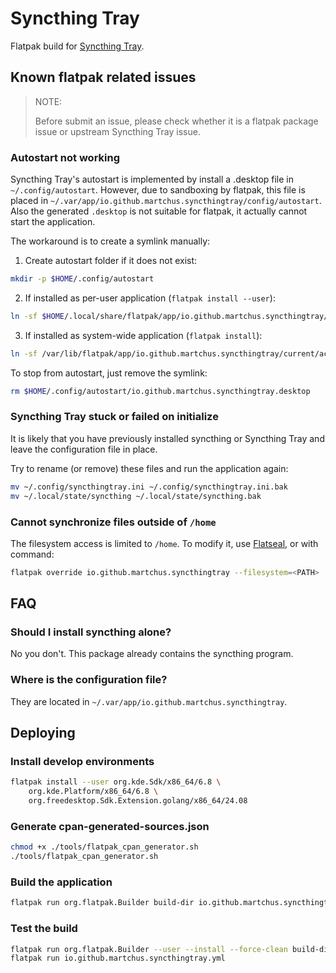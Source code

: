 # Syncthing Tray

Flatpak build for [Syncthing Tray](https://github.com/Martchus/syncthingtray).

## Known flatpak related issues

> NOTE:
>
> Before submit an issue, please check whether it is a flatpak package issue or upstream Syncthing Tray issue.

### Autostart not working

Syncthing Tray's autostart is implemented by install a .desktop file in `~/.config/autostart`. However, due to sandboxing by flatpak, this file is placed in `~/.var/app/io.github.martchus.syncthingtray/config/autostart`. Also the generated `.desktop` is not suitable for flatpak, it actually cannot start the application.

The workaround is to create a symlink manually:

1. Create autostart folder if it does not exist:

```bash
mkdir -p $HOME/.config/autostart
```

2. If installed as per-user application (`flatpak install --user`):

```bash
ln -sf $HOME/.local/share/flatpak/app/io.github.martchus.syncthingtray/current/active/export/share/applications/io.github.martchus.syncthingtray.desktop $HOME/.config/autostart/
```

3. If installed as system-wide application (`flatpak install`):

```bash
ln -sf /var/lib/flatpak/app/io.github.martchus.syncthingtray/current/active/export/share/applications/io.github.martchus.syncthingtray.desktop $HOME/.config/autostart/
```

To stop from autostart, just remove the symlink:

```bash
rm $HOME/.config/autostart/io.github.martchus.syncthingtray.desktop
```

### Syncthing Tray stuck or failed on initialize

It is likely that you have previously installed syncthing or Syncthing Tray and leave the configuration file in place.

Try to rename (or remove) these files and run the application again:

```bash
mv ~/.config/syncthingtray.ini ~/.config/syncthingtray.ini.bak
mv ~/.local/state/syncthing ~/.local/state/syncthing.bak
```

### Cannot synchronize files outside of `/home`

The filesystem access is limited to `/home`. To modify it, use [Flatseal](https://flathub.org/apps/com.github.tchx84.Flatseal), or with command:

```bash
flatpak override io.github.martchus.syncthingtray --filesystem=<PATH>
```

## FAQ

### Should I install syncthing alone?

No you don't. This package already contains the syncthing program.

### Where is the configuration file?

They are located in `~/.var/app/io.github.martchus.syncthingtray`.

## Deploying

### Install develop environments

```bash
flatpak install --user org.kde.Sdk/x86_64/6.8 \
    org.kde.Platform/x86_64/6.8 \
    org.freedesktop.Sdk.Extension.golang/x86_64/24.08
```

### Generate cpan-generated-sources.json

```bash
chmod +x ./tools/flatpak_cpan_generator.sh
./tools/flatpak_cpan_generator.sh
```

### Build the application

```bash
flatpak run org.flatpak.Builder build-dir io.github.martchus.syncthingtray.yml
```

### Test the build

```bash
flatpak run org.flatpak.Builder --user --install --force-clean build-dir io.github.martchus.syncthingtray.yml
flatpak run io.github.martchus.syncthingtray.yml
```
